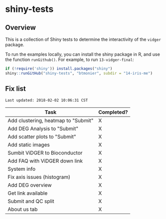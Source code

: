 # shiny-tests

## Overview

This is a collection of Shiny tests to determine the interactivity of the `vidger` package.

To run the examples locally, you can install the shiny package in R, and use the function `runGithub()`. For example, to run `13-vidger-final`:

``` r
if (!require('shiny')) install.packages("shiny")
shiny::runGitHub("shiny-tests", "btmonier", subdir = "14-iris-me")
```


## Fix list

```
Last updated: 2018-02-02 10:06:31 CST
```

| Task                                | Completed? |
|-------------------------------------|------------|
| Add clustering, heatmap to "Submit" | X          |
| Add DEG Analysis to "Submit"        | X          |
| Add scatter plots to "Submit"       | X          |
| Add static images                   | X          |
| Sumbit ViDGER to Bioconductor       | X          |
| Add FAQ with ViDGER down link       | X          |
| System info                         | X          |
| Fix axis issues (histogram)         | X          |
| Add DEG overview                    | X          |
| Get link available                  | X          |
| Submit and QC split                 | X          |
| About us tab                        | X          |
